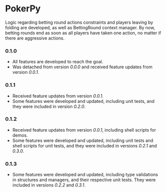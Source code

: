 # PokerPy
Logic regarding betting round actions constraints and players leaving by folding are developed, as well as BettingRound context manager. By now, betting rounds end as soon as all players have taken one action, no matter if there are aggressive actions.

### 0.1.0
- All features are developed to reach the goal.
- Was detached from version *0.0.0* and received feature updates from version *0.0.1*.

### 0.1.1
- Received feature updates from version *0.0.1*.
- Some features were developed and updated, including unit tests, and they were included in version *0.2.0*.

### 0.1.2
- Received feature updates from version *0.0.1*, including shell scripts for demos.
- Some features were developed and updated, including unit tests and shell scripts for unit tests, and they were included in versions *0.2.1* and *0.3.0*.

### 0.1.3
- Some features were developed and updated, including type validations in structures and managers, and their respective unit tests. They were included in versions *0.2.2* and *0.3.1*.